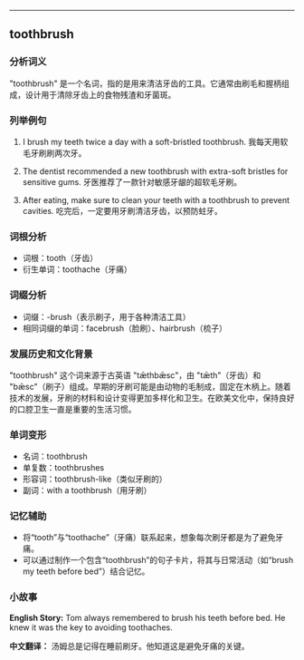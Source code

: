 
---------------
## toothbrush
### 分析词义
"toothbrush" 是一个名词，指的是用来清洁牙齿的工具。它通常由刷毛和握柄组成，设计用于清除牙齿上的食物残渣和牙菌斑。

### 列举例句
1. I brush my teeth twice a day with a soft-bristled toothbrush.
   我每天用软毛牙刷刷两次牙。

2. The dentist recommended a new toothbrush with extra-soft bristles for sensitive gums.
   牙医推荐了一款针对敏感牙龈的超软毛牙刷。

3. After eating, make sure to clean your teeth with a toothbrush to prevent cavities.
   吃完后，一定要用牙刷清洁牙齿，以预防蛀牙。

### 词根分析
- 词根：tooth（牙齿）
- 衍生单词：toothache（牙痛）

### 词缀分析
- 词缀：-brush（表示刷子，用于各种清洁工具）
- 相同词缀的单词：facebrush（脸刷）、hairbrush（梳子）

### 发展历史和文化背景
"toothbrush" 这个词来源于古英语 "tǣthbǣsc"，由 "tǣth"（牙齿）和 "bǣsc"（刷子）组成。早期的牙刷可能是由动物的毛制成，固定在木柄上。随着技术的发展，牙刷的材料和设计变得更加多样化和卫生。在欧美文化中，保持良好的口腔卫生一直是重要的生活习惯。

### 单词变形
- 名词：toothbrush
- 单复数：toothbrushes
- 形容词：toothbrush-like（类似牙刷的）
- 副词：with a toothbrush（用牙刷）

### 记忆辅助
- 将“tooth”与“toothache”（牙痛）联系起来，想象每次刷牙都是为了避免牙痛。
- 可以通过制作一个包含“toothbrush”的句子卡片，将其与日常活动（如“brush my teeth before bed”）结合记忆。

### 小故事
**English Story:**
Tom always remembered to brush his teeth before bed. He knew it was the key to avoiding toothaches.

**中文翻译：**
汤姆总是记得在睡前刷牙。他知道这是避免牙痛的关键。

